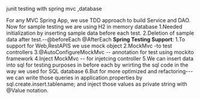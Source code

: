 junit testing with spring mvc ,database

For any MVC Spring App, we use TDD approach to build Service and DAO. 
Now for sample testing we are using H2 in memory database
1.Needed initialization by inserting sample data before each test.
2.Deletion of sample data after test.--@beforeEach @AfterEach
**Spring Testing Support**:
   1.To support for Web,RestAPIS we use mock object
   2.MockMvc -to test controllers
   3.@AutoConfigureMockMvc -- annotation for test using mockito framework
   4.Inject MockMvc -- for injetcing controller
   5.We can insert data into sql for testing purposes in before each by wrirting the sql code in the way we used for SQL database
   6.But for more optimized and refactoring--- we can write those queries in application.properties by sql.create.insert.tablename; and inject those values as private string with @Value notation.
   
